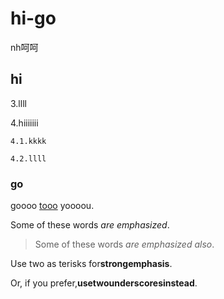 # hi-go

nh呵呵

## hi

3.llll

4.hiiiiiii

    4.1.kkkk

    4.2.llll

### go

goooo [tooo](http://www.baidu.com) yoooou.

Some of these words *are emphasized*.

>Some of these words _are emphasized also_.

Use two as terisks for**strongemphasis**.

Or, if you prefer,__usetwounderscoresinstead__.